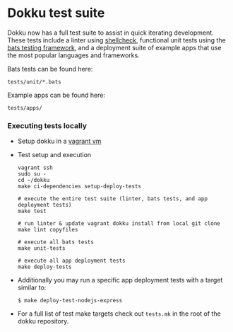 # Dokku test suite

Dokku now has a full test suite to assist in quick iterating development. These tests include a linter using [shellcheck](https://github.com/koalaman/shellcheck), functional unit tests using the [bats testing framework](https://github.com/sstephenson/bats), and a deployment suite of example apps that use the most popular languages and frameworks.

Bats tests can be found here:
  ```
  tests/unit/*.bats
  ```

Example apps can be found here:
  ```
  tests/apps/
  ```

### Executing tests locally

- Setup dokku in a [vagrant vm](/dokku/getting-started/install/vagrant)
- Test setup and execution

  ```shell
  vagrant ssh
  sudo su -
  cd ~/dokku
  make ci-dependencies setup-deploy-tests

  # execute the entire test suite (linter, bats tests, and app deployment tests)
  make test

  # run linter & update vagrant dokku install from local git clone
  make lint copyfiles

  # execute all bats tests
  make unit-tests

  # execute all app deployment tests
  make deploy-tests
  ```
- Additionally you may run a specific app deployment tests with a target similar to:

  ```shell
  $ make deploy-test-nodejs-express
  ```
- For a full list of test make targets check out `tests.mk` in the root of the dokku repository.
